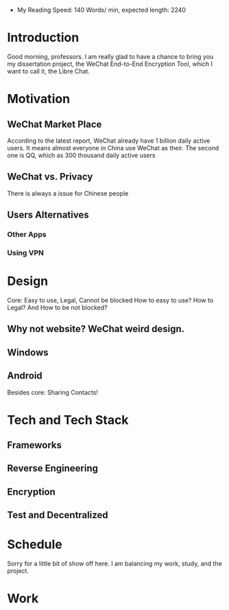 - My Reading Speed: 140 Words/ min, expected length: 2240
# Introduction
Good morning, professors. I am really glad to have a chance to bring you my dissertation project, the WeChat End-to-End Encryption Tool, which I want to call it, the Libre Chat. 
# Motivation
## WeChat Market Place
According to the latest report, WeChat already have 1 billion daily active users. It means almost everyone in China use WeChat as their. The second one is QQ, which as 300 thousand daily active users
## WeChat vs. Privacy
There is always a issue for Chinese people 
## Users Alternatives
### Other Apps
### Using VPN

# Design

Core: Easy to use, Legal, Cannot be blocked
How to easy to use? How to Legal? And How to be not blocked?
## Why not website? WeChat weird design. 
## Windows
## Android
Besides core: Sharing Contacts! 
# Tech and Tech Stack

## Frameworks
## Reverse Engineering
## Encryption
## Test and Decentralized


# Schedule 
Sorry for a little bit of show off here. I am balancing my work, study, and the project. 

# Work